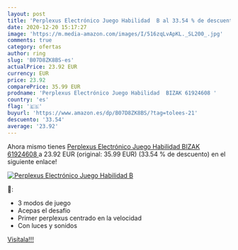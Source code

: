 ```yaml
---
layout: post
title: 'Perplexus Electrónico Juego Habilidad  B al 33.54 % de descuento'
date: 2020-12-20 15:17:27
image: 'https://m.media-amazon.com/images/I/516zqLvApKL._SL200_.jpg'
comments: true
category: ofertas
author: ring
slug: 'B07D8ZK8BS-es'
actualPrice: 23.92 EUR
currency: EUR
price: 23.92
comparePrice: 35.99 EUR
prodname: 'Perplexus Electrónico Juego Habilidad  BIZAK 61924608 '
country: 'es'
flag: '🇪🇸'
buyurl: 'https://www.amazon.es/dp/B07D8ZK8BS/?tag=tolees-21'
descuento: '33.54'
average: '23.92'
---
```


Ahora mismo tienes [Perplexus Electrónico Juego Habilidad  BIZAK 61924608 ](https://www.amazon.es/dp/B07D8ZK8BS/?tag=tolees-21) a 23.92 EUR (original: 35.99 EUR) (33.54 %  de descuento) en el siguiente enlace!

[![Perplexus Electrónico Juego Habilidad  B](https://m.media-amazon.com/images/I/516zqLvApKL._SL200_.jpg)](https://www.amazon.es/dp/B07D8ZK8BS/?tag=tolees-21)

🔎:

- 3 modos de juego
- Acepas el desafio
- Primer perplexus centrado en la velocidad
- Con luces y sonidos

[Visítala!!!](https://www.amazon.es/dp/B07D8ZK8BS/?tag=tolees-21)
